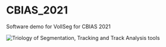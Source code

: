 # CBIAS_2021
Software demo for VollSeg for CBIAS 2021

![Triology of Segmentation, Tracking and Track Analysis tools](https://github.com/kapoorlab/CBIAS_2021/blob/main/Images/Vollseglogo.png)
